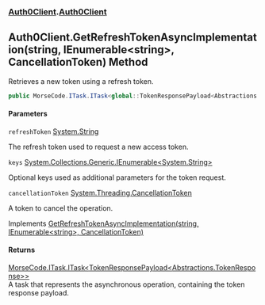 ### [Auth0Client](../index.md 'Auth0Client').[Auth0Client](index.md 'Auth0Client\.Auth0Client')

## Auth0Client\.GetRefreshTokenAsyncImplementation\(string, IEnumerable\<string\>, CancellationToken\) Method

Retrieves a new token using a refresh token\.

```csharp
public MorseCode.ITask.ITask<global::TokenResponsePayload<Abstractions.TokenResponse>> GetRefreshTokenAsyncImplementation(string refreshToken, System.Collections.Generic.IEnumerable<string>? keys, System.Threading.CancellationToken cancellationToken);
```
#### Parameters

<a name='global__Auth0Client.Auth0Client.GetRefreshTokenAsyncImplementation(string,System.Collections.Generic.IEnumerable_string_,System.Threading.CancellationToken).refreshToken'></a>

`refreshToken` [System\.String](https://learn.microsoft.com/en-us/dotnet/api/system.string 'System\.String')

The refresh token used to request a new access token\.

<a name='global__Auth0Client.Auth0Client.GetRefreshTokenAsyncImplementation(string,System.Collections.Generic.IEnumerable_string_,System.Threading.CancellationToken).keys'></a>

`keys` [System\.Collections\.Generic\.IEnumerable&lt;](https://learn.microsoft.com/en-us/dotnet/api/system.collections.generic.ienumerable-1 'System\.Collections\.Generic\.IEnumerable\`1')[System\.String](https://learn.microsoft.com/en-us/dotnet/api/system.string 'System\.String')[&gt;](https://learn.microsoft.com/en-us/dotnet/api/system.collections.generic.ienumerable-1 'System\.Collections\.Generic\.IEnumerable\`1')

Optional keys used as additional parameters for the token request\.

<a name='global__Auth0Client.Auth0Client.GetRefreshTokenAsyncImplementation(string,System.Collections.Generic.IEnumerable_string_,System.Threading.CancellationToken).cancellationToken'></a>

`cancellationToken` [System\.Threading\.CancellationToken](https://learn.microsoft.com/en-us/dotnet/api/system.threading.cancellationtoken 'System\.Threading\.CancellationToken')

A token to cancel the operation\.

Implements [GetRefreshTokenAsyncImplementation\(string, IEnumerable&lt;string&gt;, CancellationToken\)](https://learn.microsoft.com/en-us/dotnet/api/abstractions.iuserservice.getrefreshtokenasyncimplementation#abstractions-iuserservice-getrefreshtokenasyncimplementation(system-string-system-collections-generic-ienumerable{system-string}-system-threading-cancellationtoken) 'Abstractions\.IUserService\.GetRefreshTokenAsyncImplementation\(System\.String,System\.Collections\.Generic\.IEnumerable\{System\.String\},System\.Threading\.CancellationToken\)')

#### Returns
[MorseCode\.ITask\.ITask&lt;](https://learn.microsoft.com/en-us/dotnet/api/morsecode.itask.itask-1 'MorseCode\.ITask\.ITask\`1')[TokenResponsePayload&lt;](https://learn.microsoft.com/en-us/dotnet/api/tokenresponsepayload-1 'TokenResponsePayload\`1')[Abstractions\.TokenResponse](https://learn.microsoft.com/en-us/dotnet/api/abstractions.tokenresponse 'Abstractions\.TokenResponse')[&gt;](https://learn.microsoft.com/en-us/dotnet/api/tokenresponsepayload-1 'TokenResponsePayload\`1')[&gt;](https://learn.microsoft.com/en-us/dotnet/api/morsecode.itask.itask-1 'MorseCode\.ITask\.ITask\`1')  
A task that represents the asynchronous operation, containing the token response payload\.